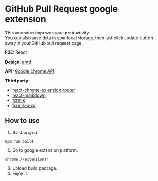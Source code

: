 # GitHub Pull Request google extension 
This extension improves your productivity.  
You can also save data in your local storage, then just click update-button away in your GitHub pull request page.  

**F2E:** React  
  
**Design:** [antd](https://ant.design/)  
  
**API:** [Google Chrome API](https://developer.chrome.com/extensions)  
  
**Third party:**  
  * [react-chrome-extension-router](https://www.npmjs.com/package/react-chrome-extension-router)
  * [react-markdown](https://github.com/rexxars/react-markdown)
  * [formik](https://github.com/jaredpalmer/formik)
  * [formik-antd](https://github.com/jannikbuschke/formik-antd)

## How to use 
1. Build project. 
```
npm run build
```
2. Go to google extension platform. 
```
chrome://extensions/
```
3. Upload build package. 
4. Enjoy it. 

